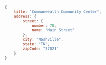 ```js
{
	title: "Commonwealth Community Center",
	address: {
		street: {
			number: 70,
			name: "Main Street"
		},
		city: "Nashville",
		state: "TN",
		zipCode: "37021"
	}
}
```


<!--stackedit_data:
eyJoaXN0b3J5IjpbLTI0ODQ5MTMxNiwtODMxOTM4MzMwXX0=
-->